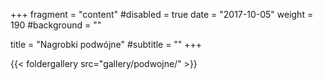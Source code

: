 +++
fragment = "content"
#disabled = true
date = "2017-10-05"
weight = 190
#background = ""

title = "Nagrobki podwójne"
#subtitle = ""
+++

{{< foldergallery src="gallery/podwojne/" >}}
